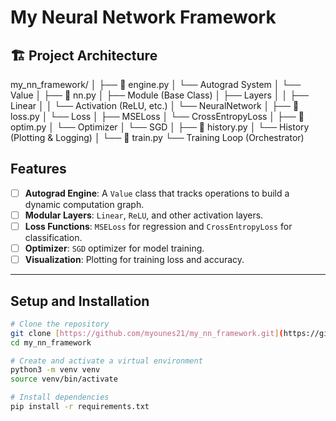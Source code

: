 # My Neural Network Framework
## 🏗️ Project Architecture

my_nn_framework/
│
├── 📂 engine.py
│   └── Autograd System
│       └── Value
│
├── 📂 nn.py
│   ├── Module (Base Class)
│   ├── Layers
│   │   ├── Linear
│   │   └── Activation (ReLU, etc.)
│   └── NeuralNetwork
│
├── 📂 loss.py
│   └── Loss
│       ├── MSELoss
│       └── CrossEntropyLoss
│
├── 📂 optim.py
│   └── Optimizer
│       └── SGD
│
├── 📂 history.py
│   └── History (Plotting & Logging)
│
└── 📂 train.py
    └── Training Loop (Orchestrator)

## Features

- [ ] **Autograd Engine**: A `Value` class that tracks operations to build a dynamic computation graph.
- [ ] **Modular Layers**: `Linear`, `ReLU`, and other activation layers.
- [ ] **Loss Functions**: `MSELoss` for regression and `CrossEntropyLoss` for classification.
- [ ] **Optimizer**: `SGD` optimizer for model training.
- [ ] **Visualization**: Plotting for training loss and accuracy.

---

## Setup and Installation

```bash
# Clone the repository
git clone [https://github.com/myounes21/my_nn_framework.git](https://github.com/myounes21/my_nn_framework.git)
cd my_nn_framework

# Create and activate a virtual environment
python3 -m venv venv
source venv/bin/activate

# Install dependencies
pip install -r requirements.txt

